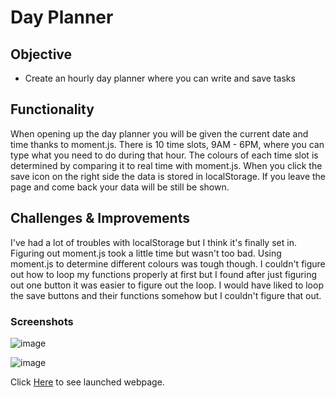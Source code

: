 # Day Planner

## Objective

* Create an hourly day planner where you can write and save tasks

## Functionality

When opening up the day planner you will be given the current date and time thanks to moment.js. There is 10 time slots, 9AM - 6PM, where you can type what you need to do during that hour. The colours of each time slot is determined by comparing it to real time with moment.js. When you click the save icon on the right side the data is stored in localStorage. If you leave the page and come back your data will be still be shown.

## Challenges & Improvements

I've had a lot of troubles with localStorage but I think it's finally set in. Figuring out moment.js took a little time but wasn't too bad. Using moment.js to determine different colours was tough though. I couldn't figure out how to loop my functions properly at first but I found after just figuring out one button it was easier to figure out the loop. I would have liked to loop the save buttons and their functions somehow but I couldn't figure that out.

### Screenshots

![image](https://user-images.githubusercontent.com/69565347/95943064-ab4c6500-0d99-11eb-9d7c-bc32fd5df4dc.png)

![image](https://user-images.githubusercontent.com/69565347/95943183-f36b8780-0d99-11eb-8477-adb2d5c92748.png)

Click [Here](https://npcoding25.github.io/Homework5.Calendar/) to see launched webpage.